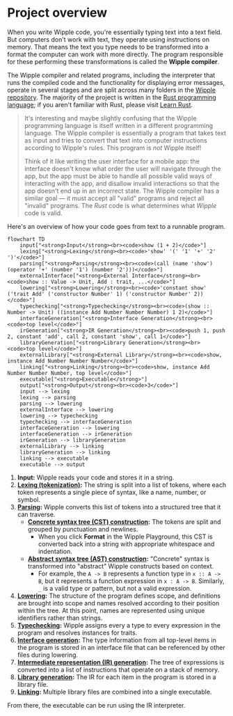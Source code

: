 # Project overview

When you write Wipple code, you're essentially typing text into a text field. But computers don't work with text, they operate using instructions on memory. That means the text you type needs to be transformed into a format the computer can work with more directly. The program responsible for these performing these transformations is called the **Wipple compiler**.

The Wipple compiler and related programs, including the interpreter that runs the compiled code and the functionality for displaying error messages, operate in several stages and are split across many folders in the [Wipple repository](https://github.com/wipplelang/wipple). The majority of the project is written in the [Rust programming language](https://www.rust-lang.org); if you aren't familiar with Rust, please visit [Learn Rust](https://www.rust-lang.org/learn).

> It's interesting and maybe slightly confusing that the Wipple programming language is itself written in a different programming language. The Wipple compiler is essentially a program that takes text as input and tries to convert that text into computer instructions according to Wipple's rules. This program is _not_ Wipple itself!
>
> Think of it like writing the user interface for a mobile app: the interface doesn't know what order the user will navigate through the app, but the app must be able to handle all possible valid ways of interacting with the app, and disallow invalid interactions so that the app doesn't end up in an incorrect state. The Wipple compiler has a similar goal — it must accept all "valid" programs and reject all "invalid" programs. The _Rust_ code is what determines what _Wipple_ code is valid.

Here's an overview of how your code goes from text to a runnable program.

```mermaid
flowchart TD
    input["<strong>Input</strong><br><code>show (1 + 2)</code>"]
    lexing["<strong>Lexing</strong><br><code>'show' '(' '1' '+' '2' ')'</code>"]
    parsing["<strong>Parsing</strong><br><code>(call (name 'show') (operator '+' (number '1') (number '2')))</code>"]
    externalInterface["<strong>External Interface</strong><br><code>show :: Value -> Unit, Add : trait, ...</code>"]
    lowering["<strong>Lowering</strong><br><code>'constant show' ('trait Add' ('constructor Number' 1) ('constructor Number' 2))</code>"]
    typechecking["<strong>Typechecking</strong><br><code>(show :: Number -> Unit) ((instance Add Number Number Number) 1 2)</code>"]
    interfaceGeneration["<strong>Interface Generation</strong><br><code>top level</code>"]
    irGeneration["<strong>IR Generation</strong><br><code>push 1, push 2, constant 'add', call 2, constant 'show', call 1</code>"]
    libraryGeneration["<strong>Library Generation</strong><br><code>top level</code>"]
    externalLibrary["<strong>External Library</strong><br><code>show, instance Add Number Number Number</code>"]
    linking["<strong>Linking</strong><br><code>show, instance Add Number Number Number, top level</code>"]
    executable["<strong>Executable</strong>"]
    output["<strong>Output</strong><br><code>3</code>"]
    input --> lexing
    lexing --> parsing
    parsing --> lowering
    externalInterface --> lowering
    lowering --> typechecking
    typechecking --> interfaceGeneration
    interfaceGeneration --> lowering
    interfaceGeneration --> irGeneration
    irGeneration --> libraryGeneration
    externalLibrary --> linking
    libraryGeneration --> linking
    linking --> executable
    executable --> output
```

1.  **Input:** Wipple reads your code and stores it in a string.
2.  **[Lexing (tokenization)](./lexing.md):** The string is split into a list of tokens, where each token represents a single piece of syntax, like a name, number, or symbol.
3.  **[Parsing](./parsing.md):** Wipple converts this list of tokens into a structured tree that it can traverse.
    -   **[Concrete syntax tree (CST) construction](./parsing.md#cst-construction):** The tokens are split and grouped by punctuation and newlines.
        -   When you click **Format** in the Wipple Playground, this CST is converted back into a string with appropriate whitespace and indentation.
    -   **[Abstract syntax tree (AST) construction](./parsing.md#ast-construction):** "Concrete" syntax is transformed into "abstract" Wipple constructs based on context.
        -   For example, the `A -> B` represents a function type in `x :: A -> B`, but it represents a function expression in `x : A -> B`. Similarly, `_` is a valid type or pattern, but not a valid expression.
4.  **[Lowering](./lowering.md):** The structure of the program defines scope, and definitions are brought into scope and names resolved according to their position within the tree. At this point, names are represented using unique identifiers rather than strings.
5.  **[Typechecking](./typechecking.md):** Wipple assigns every a type to every expression in the program and resolves instances for traits.
6.  **[Interface generation](./driver.md#interface-generation):** The type information from all top-level items in the program is stored in an interface file that can be referenced by other files during lowering.
7.  **[Intermediate representation (IR) generation](./ir-generation.md):** The tree of expressions is converted into a list of instructions that operate on a stack of memory.
8.  **[Library generation](./driver.md#library-generation):** The IR for each item in the program is stored in a library file.
9.  **[Linking](./driver.md#linking):** Multiple library files are combined into a single executable.

From there, the executable can be run using the IR interpreter.
